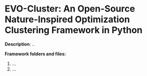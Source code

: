 # EVO-Cluster: An Open-Source Nature-Inspired Optimization Clustering Framework in Python

**Description**: ..

**Framework folders and files:**
1.  ...
2.  ...
